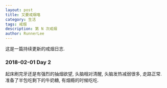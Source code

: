 ```yaml
---
layout: post
title: 又要戒烟咯
category: 生活
tags: 戒烟
description: 第 N 次戒烟
author: RunnerLee
---
```


这是一篇持续更新的戒烟日志.

### 2018-02-01 Day 2
起床刷完牙还是有强烈的抽烟欲望, 头脑相对清醒, 头脑发热减弱很多, 走路正常. 准备了半包吃剩下的牛奶糖, 有烟瘾的时候吃吃.


